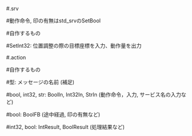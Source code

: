 #.srv

#動作命令, 印の有無はstd_srvのSetBool

#自作するもの

#SetInt32: 位置調整の際の目標座標を入力、動作量を出力


#.action

#自作するもの

#型: メッセージの名前 (補足)

#bool, int32, str: BoolIn, Int32In, StrIn (動作命令，入力, サービス名の入力など) 

#bool: BoolFB (途中経過, 印の有無など)

#int32, bool: IntResult, BoolResult (処理結果など)
